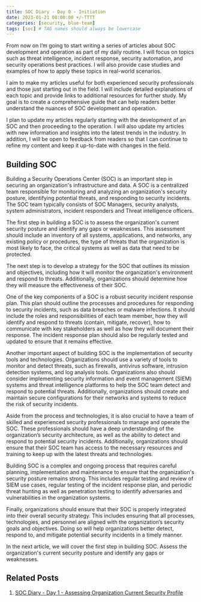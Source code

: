 ```yaml
---
title: SOC Diary - Day 0 - Initiation
date: 2023-01-21 08:00:00 +/-TTTT
categories: [security, blue-team]
tags: [soc] # TAG names should always be lowercase
---
```


From now on I’m going to start writing a series of articles about SOC development and operation as part of my daily routine. I will focus on topics such as threat intelligence, incident response, security automation, and security operations best practices. I will also provide case studies and examples of how to apply these topics in real-world scenarios.

I aim to make my articles useful for both experienced security professionals and those just starting out in the field. I will include detailed explanations of each topic and provide links to additional resources for further study. My goal is to create a comprehensive guide that can help readers better understand the nuances of SOC development and operation.

I plan to update my articles regularly starting with the development of an SOC and then proceeding to the operation. I will also update my articles with new information and insights into the latest trends in the industry. In addition, I will be open to feedback from readers so that I can continue to refine my content and keep it up-to-date with changes in the field.

## Building SOC

Building a Security Operations Center (SOC) is an important step in securing an organization's infrastructure and data. A SOC is a centralized team responsible for monitoring and analyzing an organization's security posture, identifying potential threats, and responding to security incidents. The SOC team typically consists of SOC Managers, security analysts, system administrators, incident responders and Threat intelligence officers.

The first step in building a SOC is to assess the organization's current security posture and identify any gaps or weaknesses. This assessment should include an inventory of all systems, applications, and networks, any existing policy or procedures, the type of threats that the organization is most likely to face, the critical systems as well as data that need to be protected.

The next step is to develop a strategy for the SOC that outlines its mission and objectives, including how it will monitor the organization's environment and respond to threats. Additionally, organizations should determine how they will measure the effectiveness of their SOC.

One of the key components of a SOC is a robust security incident response plan. This plan should outline the processes and procedures for responding to security incidents, such as data breaches or malware infections. It should include the roles and responsibilities of each team member, how they will identify and respond to threats (contain, mitigate, recover), how to communicate with key stakeholders as well as how they will document their response. The incident response plan should also be regularly tested and updated to ensure that it remains effective.

Another important aspect of building SOC is the implementation of security tools and technologies. Organizations should use a variety of tools to monitor and detect threats, such as firewalls, antivirus software, intrusion detection systems, and log analysis tools. Organizations also should consider implementing security information and event management (SIEM) systems and threat intelligence platforms to help the SOC team detect and respond to potential threats. Additionally, organizations should create and maintain secure configurations for their networks and systems to reduce the risk of security incidents.

Aside from the process and technologies, it is also crucial to have a team of skilled and experienced security professionals to manage and operate the SOC. These professionals should have a deep understanding of the organization’s security architecture, as well as the ability to detect and respond to potential security incidents. Additionally, organizations should ensure that their SOC team has access to the necessary resources and training to keep up with the latest threats and technologies.

Building SOC is a complex and ongoing process that requires careful planning, implementation and maintenance to ensure that the organization's security posture remains strong. This includes regular testing and review of SIEM use cases, regular testing of the incident response plan, and periodic threat hunting as well as penetration testing to identify adversaries and vulnerabilities in the organization systems.

Finally, organizations should ensure that their SOC is properly integrated into their overall security strategy. This includes ensuring that all processes, technologies, and personnel are aligned with the organization’s security goals and objectives. Doing so will help organizations better detect, respond to, and mitigate potential security incidents in a timely manner.

In the next article, we will cover the first step in building SOC. Assess the organization's current security posture and identify any gaps or weaknesses.

## Related Posts

1. [SOC Diary - Day 1 - Assessing Organization Current Security Profile](https://sensibleclown.com/posts/soc-diary-day-1/)
